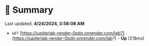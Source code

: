 # 📖 Summary
Last updated: **4/24/2024, 3:58:08 AM**

- `GET` [https://jupiterlab-render-0pdn.onrender.com/lab?](https://jupiterlab-render-0pdn.onrender.com/lab?) - **Up** (218ms)

